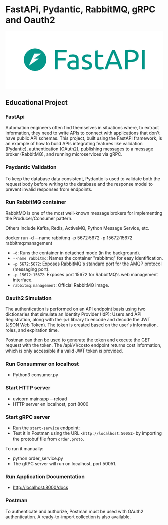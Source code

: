 # FastAPi, Pydantic, RabbitMQ, gRPC  and Oauth2

![plot](./figura/logo.png)

## Educational Project

### FastApi

Automation engineers often find themselves in situations where, to extract information, they need to write APIs to connect with applications that don't have public API schemas. This project, built using the FastAPI framework, is an example of how to build APIs integrating features like validation (Pydantic), authentication (OAuth2), publishing messages to a message broker (RabbitMQ), and running microservices via gRPC.

### Paydantic Validation

To keep the database data consistent, Pydantic is used to validate both the request body before writing to the database and the response model to prevent invalid responses from endpoints.

### Run RabbitMQ container  

RabbitMQ is one of the most well-known message brokers for implementing the Producer/Consumer pattern.

Others include Kafka, Redis, ActiveMQ, Python Message Service, etc.

docker run -d --name rabbitmq -p 5672:5672 -p 15672:15672 rabbitmq:management

- `-d`: Runs the container in detached mode (in the background).
- `--name rabbitmq`: Names the container "rabbitmq" for easy identification.
- `-p 5672:5672`: Exposes RabbitMQ's standard port for the AMQP protocol (messaging port).
- `-p 15672:15672`: Exposes port 15672 for RabbitMQ's web management interface.
- `rabbitmq:management`: Official RabbitMQ image.

### Oauth2 Simulation

The authentication is performed on an API endpoint basis using two dictionaries that simulate an Identity Provider (IdP): Users and API Registration, along with the `jwt` library to encode and decode the JWT (JSON Web Token). The token is created based on the user's information, roles, and expiration time.

Postman can then be used to generate the token and execute the GET request with the token. The /api/v1/costo endpoint returns cost information, which is only accessible if a valid JWT token is provided.

### Run Consummer on localhost

- Python3 consumer.py

### Start HTTP server

- uvicorn main:app --reload
- HTTP server en localhost, port 8000

### Start gRPC server

- Run the `start-service` endpoint:  
- Test it in Postman using the URL `<http://localhost:50051>` by importing the protobuf file from `order.proto`.  

To run it manually:  

- python order_service.py
- The gRPC server will run on localhost, port 50051.  

### Run Application Documentation

- <http://localhost:8000/docs>

### Postman

To authenticate and authorize, Postman must be used with OAuth2 authentication. A ready-to-import collection is also available.
